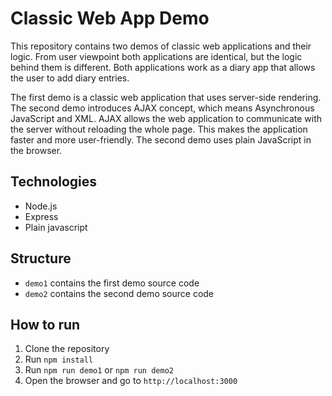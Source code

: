 # Classic Web App Demo

This repository contains two demos of classic web applications and their logic. From user viewpoint both
applications are identical, but the logic behind them is different. Both applications work as a diary app
that allows the user to add diary entries.

The first demo is a classic web application that uses server-side rendering. The second demo introduces AJAX
concept, which means Asynchronous JavaScript and XML. AJAX allows the web application to communicate with the
server without reloading the whole page. This makes the application faster and more user-friendly. The second demo
uses plain JavaScript in the browser.

## Technologies

- Node.js
- Express
- Plain javascript

## Structure

- `demo1` contains the first demo source code
- `demo2` contains the second demo source code

## How to run

1. Clone the repository
2. Run `npm install`
3. Run `npm run demo1` or `npm run demo2`
4. Open the browser and go to `http://localhost:3000`
